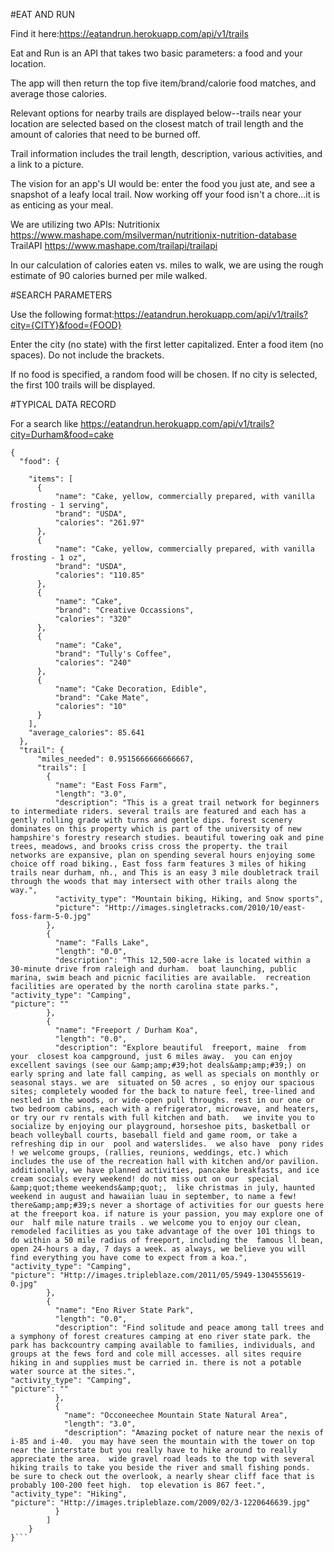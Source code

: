 #EAT AND RUN

Find it here:https://eatandrun.herokuapp.com/api/v1/trails

Eat and Run is an API that takes two basic parameters: a food and your location.

The app will then return the top five item/brand/calorie food matches, and average those calories.

Relevant options for nearby trails are displayed below--trails near your location are selected based on the closest match of trail length and the amount of calories that need to be burned off.

Trail information includes the trail length, description, various activities, and a link to a picture.

The vision for an app's UI would be: enter the food you just ate, and see a snapshot of a leafy local trail.  Now working off your food isn't a chore...it is as enticing as your meal.

We are utilizing two APIs:
Nutritionix  https://www.mashape.com/msilverman/nutritionix-nutrition-database
TrailAPI  https://www.mashape.com/trailapi/trailapi

In our calculation of calories eaten vs. miles to walk, we are using the rough estimate of 90 calories burned per mile walked.


#SEARCH PARAMETERS

Use the following format:https://eatandrun.herokuapp.com/api/v1/trails?city={CITY}&food={FOOD}

Enter the city (no state) with the first letter capitalized.  Enter a food item (no spaces). Do not include the brackets.  

If no food is specified, a random food will be chosen.  If no city is selected, the first 100 trails will be displayed.

#TYPICAL DATA RECORD

For a search like https://eatandrun.herokuapp.com/api/v1/trails?city=Durham&food=cake

```
{
  "food": {

    "items": [
      {
          "name": "Cake, yellow, commercially prepared, with vanilla frosting - 1 serving",
          "brand": "USDA",
          "calories": "261.97"
      },
      {
          "name": "Cake, yellow, commercially prepared, with vanilla frosting - 1 oz",
          "brand": "USDA",
          "calories": "110.85"
      },
      {
          "name": "Cake",
          "brand": "Creative Occassions",
          "calories": "320"
      },
      {
          "name": "Cake",
          "brand": "Tully's Coffee",
          "calories": "240"
      },
      {
          "name": "Cake Decoration, Edible",
          "brand": "Cake Mate",
          "calories": "10"
      }
    ],
    "average_calories": 85.641
  },
  "trail": {
      "miles_needed": 0.9515666666666667,
      "trails": [
        {
          "name": "East Foss Farm",
          "length": "3.0",
          "description": "This is a great trail network for beginners to intermediate riders. several trails are featured and each has a gently rolling grade with turns and gentle dips. forest scenery dominates on this property which is part of the university of new hampshire's forestry research studies. beautiful towering oak and pine trees, meadows, and brooks criss cross the property. the trail networks are expansive, plan on spending several hours enjoying some choice off road biking., East foss farm features 3 miles of hiking trails near durham, nh., and This is an easy 3 mile doubletrack trail through the woods that may intersect with other trails along the way.",
          "activity_type": "Mountain biking, Hiking, and Snow sports",
          "picture": "Http://images.singletracks.com/2010/10/east-foss-farm-5-0.jpg"
        },
        {
          "name": "Falls Lake",
          "length": "0.0",
          "description": "This 12,500-acre lake is located within a 30-minute drive from raleigh and durham.  boat launching, public marina, swim beach and picnic facilities are available.  recreation facilities are operated by the north carolina state parks.",
"activity_type": "Camping",
"picture": ""
        },
        {
          "name": "Freeport / Durham Koa",
          "length": "0.0",
          "description": "Explore beautiful  freeport, maine  from your  closest koa campground, just 6 miles away.  you can enjoy excellent savings (see our &amp;amp;#39;hot deals&amp;amp;#39;) on early spring and late fall camping, as well as specials on monthly or seasonal stays. we are  situated on 50 acres , so enjoy our spacious sites; completely wooded for the back to nature feel, tree-lined and nestled in the woods, or wide-open pull throughs. rest in our one or two bedroom cabins, each with a refrigerator, microwave, and heaters, or try our rv rentals with full kitchen and bath.   we invite you to socialize by enjoying our playground, horseshoe pits, basketball or beach volleyball courts, baseball field and game room, or take a refreshing dip in our  pool and waterslides.  we also have  pony rides ! we welcome groups, (rallies, reunions, weddings, etc.) which includes the use of the recreation hall with kitchen and/or pavilion. additionally, we have planned activities, pancake breakfasts, and ice cream socials every weekend! do not miss out on our  special &amp;quot;theme weekends&amp;quot;,  like christmas in july, haunted weekend in august and hawaiian luau in september, to name a few!  there&amp;amp;#39;s never a shortage of activities for our guests here at the freeport koa. if nature is your passion, you may explore one of our  half mile nature trails . we welcome you to enjoy our clean, remodeled facilities as you take advantage of the over 101 things to do within a 50 mile radius of freeport, including the  famous ll bean,  open 24-hours a day, 7 days a week. as always, we believe you will find everything you have come to expect from a koa.",
"activity_type": "Camping",
"picture": "Http://images.tripleblaze.com/2011/05/5949-1304555619-0.jpg"
        },
        {
          "name": "Eno River State Park",
          "length": "0.0",
          "description": "Find solitude and peace among tall trees and a symphony of forest creatures camping at eno river state park. the park has backcountry camping available to families, individuals, and groups at the fews ford and cole mill accesses. all sites require hiking in and supplies must be carried in. there is not a potable water source at the sites.",
"activity_type": "Camping",
"picture": ""
          },
          {
            "name": "Occoneechee Mountain State Natural Area",
            "length": "3.0",
            "description": "Amazing pocket of nature near the nexis of i-85 and i-40.  you may have seen the mountain with the tower on top near the interstate but you really have to hike around to really appreciate the area.  wide gravel road leads to the top with several hiking trails to take you beside the river and small fishing ponds.  be sure to check out the overlook, a nearly shear cliff face that is probably 100-200 feet high.  top elevation is 867 feet.",
"activity_type": "Hiking",
"picture": "Http://images.tripleblaze.com/2009/02/3-1220646639.jpg"
          }
        ]
    }
}```
